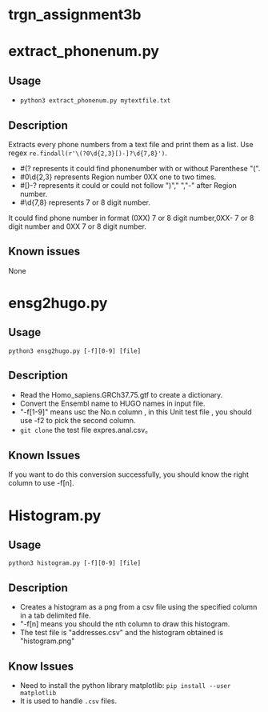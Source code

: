 # trgn_assignment3b

# extract_phonenum.py

## Usage

- `python3 extract_phonenum.py mytextfile.txt`

## Description

Extracts every phone numbers from a text file and print them as a list. Use regex `re.findall(r'\(?0\d{2,3}[)-]?\d{7,8}')`. 

- #(? represents it could find phonenumber with or without Parenthese "(".
- #0\d{2,3} represents Region number 0XX one to two times.
- #[)-? represents it could or could not follow ")"," ","-" after Region number.
- #\d{7,8} represents 7 or 8 digit number.

It could find phone number in format (0XX) 7 or 8 digit number,0XX- 7 or 8 digit number and 0XX 7 or 8 digit number.

## Known issues

None

# ensg2hugo.py

## Usage

`python3 ensg2hugo.py [-f][0-9] [file]`

## Description

- Read the Homo_sapiens.GRCh37.75.gtf to create a dictionary.
- Convert the Ensembl name to HUGO names in input file.
- "-f[1-9]" means usc the No.n column , in this Unit test file , you should use -f2 to pick the second column.
- `git clone` the test file expres.anal.csv。

## Known Issues

If you want to do this conversion successfully, you should know the right column to use -f[n].

# Histogram.py

## Usage

`python3 histogram.py [-f][0-9] [file]`

## Description

- Creates a histogram as a png from a csv file using the specified column in a tab delimited file.
- "-f[n] means you should the nth column to draw this histogram.
- The test file is "addresses.csv" and the histogram obtained is "histogram.png"

## Know Issues

- Need to install the python library matplotlib:
 `pip install --user matplotlib`
- It is used to handle `.csv` files.
